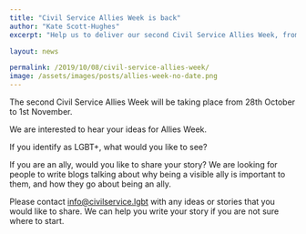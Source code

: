 ```yaml
---
title: "Civil Service Allies Week is back"
author: "Kate Scott-Hughes"
excerpt: "Help us to deliver our second Civil Service Allies Week, from 28 October to 1 November 2019"

layout: news

permalink: /2019/10/08/civil-service-allies-week/
image: /assets/images/posts/allies-week-no-date.png
---
```


The second Civil Service Allies Week will be taking place from 28th October to 1st November.

We are interested to hear your ideas for Allies Week.

If you identify as LGBT+, what would you like to see?

If you are an ally, would you like to share your story? We are looking for people to write blogs talking about why being a visible ally is important to them, and how they go about being an ally.

Please contact <info@civilservice.lgbt> with any ideas or stories that you would like to share. We can help you write your story if you are not sure where to start.  
